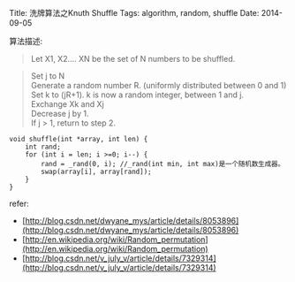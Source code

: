 Title: 洗牌算法之Knuth Shuffle 
Tags: algorithm, random, shuffle
Date: 2014-09-05

算法描述:
>Let X1, X2…. XN be the set of N numbers to be shuffled.

>Set j to N  
Generate a random number R. (uniformly distributed between 0 and 1)  
Set k to (jR+1). k is now a random integer, between 1 and j.  
Exchange Xk and Xj  
Decrease j by 1.  
If j > 1, return to step 2.

    void shuffle(int *array, int len) {  
        int rand;  
        for (int i = len; i >=0; i--) {  
            rand = _rand(0, i); //_rand(int min, int max)是一个随机数生成器。
            swap(array[i], array[rand]);  
        }  
    } 

refer:

- [http://blog.csdn.net/dwyane_mys/article/details/8053896](http://blog.csdn.net/dwyane_mys/article/details/8053896)
- [http://en.wikipedia.org/wiki/Random_permutation](http://en.wikipedia.org/wiki/Random_permutation)
- [http://blog.csdn.net/v_july_v/article/details/7329314](http://blog.csdn.net/v_july_v/article/details/7329314)

